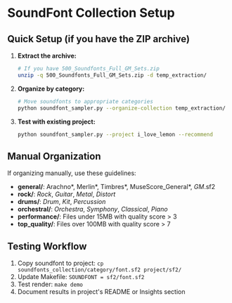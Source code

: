 # SoundFont Collection Setup

## Quick Setup (if you have the ZIP archive)

1. **Extract the archive:**
   ```bash
   # If you have 500_Soundfonts_Full_GM_Sets.zip
   unzip -q 500_Soundfonts_Full_GM_Sets.zip -d temp_extraction/
   ```

2. **Organize by category:**
   ```bash
   # Move soundfonts to appropriate categories
   python soundfont_sampler.py --organize-collection temp_extraction/
   ```

3. **Test with existing project:**
   ```bash
   python soundfont_sampler.py --project i_love_lemon --recommend
   ```

## Manual Organization

If organizing manually, use these guidelines:

- **general/**: Arachno*, Merlin*, Timbres*, MuseScore_General*, *GM*.sf2
- **rock/**: *Rock*, *Guitar*, *Metal*, *Distort*
- **drums/**: *Drum*, *Kit*, *Percussion*
- **orchestral/**: *Orchestra*, *Symphony*, *Classical*, *Piano*
- **performance/**: Files under 15MB with quality score > 3
- **top_quality/**: Files over 100MB with quality score > 7

## Testing Workflow

1. Copy soundfont to project: `cp soundfonts_collection/category/font.sf2 project/sf2/`
2. Update Makefile: `SOUNDFONT = sf2/font.sf2`
3. Test render: `make demo`
4. Document results in project's README or Insights section
